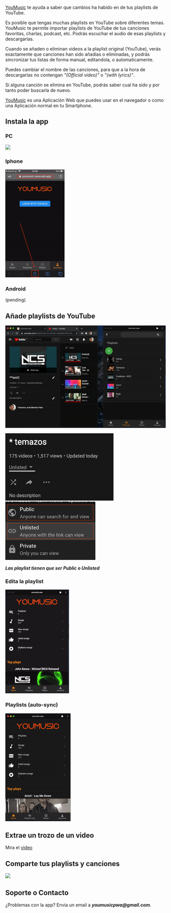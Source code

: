 
[YouMusic](https://youmusic.app) te ayuda a saber que cambios ha habido en de tus playlists de YouTube. 

Es posible que tengas muchas playlists en YouTube sobre diferentes temas. YouMusic te permite importar playlists de YouTube de tus canciones favoritas, charlas, podcast, etc. Podrás escuchar el audio de esas playlists y descargarlas.

Cuando se añaden o eliminan videos a la playlist original (YouTube), verás exactamente que canciones han sido añadias o eliminadas, y podrás sincronizar tus listas de forma manual, editandola, o automaticamente.

Puedes cambiar el nombre de las canciones, para que a la hora de descargarlas no contengan _"(Official video)"_ o _"(with lyrics)"_.

Si alguna canción se elimina en YouTube, podrás saber cual ha sido y por tanto poder buscarla de nuevo.

[YouMusic](https://youmusic.app) es una Aplicación Web que puedes usar en el navegador o como una Aplicación normal en tu Smartphone.


## Instala la app

### PC
![](installDesktop.gif)

### Iphone
![](installIphone.gif)

### Android
(pending)

## Añade playlists de YouTube
![](addPlaylist.gif)

![](publicPlaylists.png)
![](publicPlaylists2.png)

**_Las playlist tienen que ser Public o Unlisted_**


### Edita la playlist
![](editAndSync.gif)

### Playlists (auto-sync)
![](auto-sync.gif)



## Extrae un trozo de un video
Mira el [video](https://youtu.be/xWxEDVjj5b8)


## Comparte tus playlists y canciones
![](share.gif)




## Soporte o Contacto

¿Problemas con la app? Envia un email a **_youmusicpwa@gmail.com_**.

